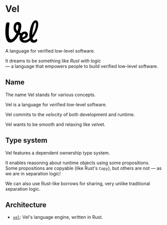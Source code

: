 # Vel

<p><img src="./logo/logo.svg" height="70" alt="Vel's logo" /></p>

A language for verified low-level software.

It dreams to be something like *Rust with logic*  
― a language that empowers people to build verified low-level software.

## Name

The name Vel stands for various concepts.

Vel is a language for *ve*rified *l*ow-level software.

Vel commits to the *vel*ocity of both development and runtime.

Vel wants to be smooth and relaxing like *vel*vet.

## Type system

Vel features a dependent ownership type system.

It enables reasoning about runtime objects using some propositions.  
Some propositions are copyable (like Rust's `Copy`), but others are not ― as we are in separation logic!

We can also use Rust-like borrows for sharing, very unlike traditional separation logic.

## Architecture

- [`vel`](./vel): Vel's language engine, written in Rust.
